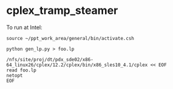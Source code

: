 # cplex_tramp_steamer

To run at Intel:
````
source ~/ppt_work_area/general/bin/activate.csh

python gen_lp.py > foo.lp

/nfs/site/proj/dt/pdx_sde02/x86-64_linux26/cplex/12.2/cplex/bin/x86_sles10_4.1/cplex << EOF
read foo.lp
netopt
EOF
````
